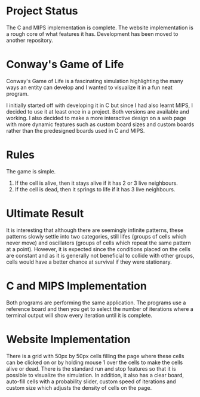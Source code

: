 # Project Status
The C and MIPS implementation is complete. The website implementation is a rough core of what features it has. Development has been moved to another repository.

# Conway's Game of Life

Conway's Game of Life is a fascinating simulation highlighting the many ways an entity can develop and I wanted to visualize it in a fun neat program.

I initially started off with developing it in C but since I had also learnt MIPS, I decided to use it at least once in a project. Both versions are available and working.
I also decided to make a more interactive design on a web page with more dynamic features such as custom board sizes and custom boards rather than the predesigned boards used in C and MIPS.

# Rules
The game is simple.
1. If the cell is alive, then it stays alive if it has 2 or 3 live neighbours.
2. If the cell is dead, then it springs to life if it has 3 live neighbours.

# Ultimate Result
It is interesting that although there are seemingly infinite patterns, these patterns slowly settle into two categories, still lifes (groups of cells which never move) and oscillators (groups of cells which repeat the same pattern at a point). However, it is expected since the conditions placed on the cells are constant and as it is generally not beneficial to collide with other groups, cells would have a better chance at survival if they were stationary.

# C and MIPS Implementation
Both programs are performing the same application. The programs use a reference board and then you get to select the number of iterations where a terminal output will show every iteration until it is complete.

# Website Implementation
There is a grid with 50px by 50px cells filling the page where these cells can be clicked on or by holding mouse 1 over the cells to make the cells alive or dead. There is the standard run and stop features so that it is possible to visualize the simulation. In addition, it also has a clear board, auto-fill cells with a probability slider, custom speed of iterations and custom size which adjusts the density of cells on the page.
